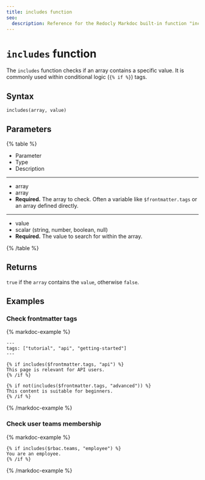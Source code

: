 ```yaml
---
title: includes function
seo:
  description: Reference for the Redocly Markdoc built-in function "includes".
---
```


# `includes` function

The `includes` function checks if an array contains a specific value.
It is commonly used within conditional logic (`{% if %}`) tags.

## Syntax

```markdoc
includes(array, value)
```

## Parameters

{% table %}

- Parameter
- Type
- Description

---

- array
- array
- **Required.** The array to check.
  Often a variable like `$frontmatter.tags` or an array defined directly.

---

- value
- scalar (string, number, boolean, null)
- **Required.** The value to search for within the array.

{% /table %}

## Returns

`true` if the `array` contains the `value`, otherwise `false`.

## Examples

### Check frontmatter tags

{% markdoc-example %}
  ```markdoc
  ---
  tags: ["tutorial", "api", "getting-started"]
  ---

  {% if includes($frontmatter.tags, "api") %}
  This page is relevant for API users.
  {% /if %}

  {% if not(includes($frontmatter.tags, "advanced")) %}
  This content is suitable for beginners.
  {% /if %}
  ```
{% /markdoc-example %}

### Check user teams membership

{% markdoc-example %}
  ```markdoc
  {% if includes($rbac.teams, "employee") %}
  You are an employee.
  {% /if %}
  ```
{% /markdoc-example %}